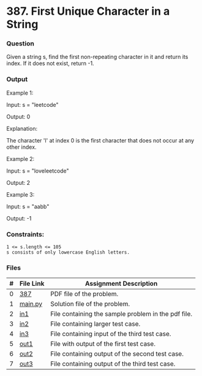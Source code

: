 # 387. First Unique Character in a String
### Question
Given a string s, find the first non-repeating character in it and return its index. If it does not exist, return -1.

### Output
Example 1:

Input: s = "leetcode"

Output: 0

Explanation:

The character 'l' at index 0 is the first character that does not occur at any other index.

Example 2:

Input: s = "loveleetcode"

Output: 2

Example 3:

Input: s = "aabb"

Output: -1

### Constraints:
```
1 <= s.length <= 105
s consists of only lowercase English letters.
```

### Files

|  #  | File Link | Assignment Description |
| :-: | ----------- | ---------------------- |
|  0  | [387](https://github.com/Sudhir0228/4883-Programming_Techniques_Ray/blob/main/Assignments/Leetcode/A05/P387/P387)     | PDF file of the problem.          |
|  1  | [main.py](https://github.com/Sudhir0228/4883-Programming_Techniques_Ray/blob/main/Assignments/Leetcode/A05/P387/main.py)     | Solution file of the problem.          |
|  2  | [in1](https://github.com/Sudhir0228/4883-Programming_Techniques_Ray/blob/main/Assignments/Leetcode/P387/in1)     | File containing the sample problem in the pdf file.          |
|  3  | [in2](https://github.com/Sudhir0228/4883-Programming_Techniques_Ray/blob/main/Assignments/Leetcode/P387/in2)     | File containing larger test case.         |
|  4  | [in3](https://github.com/Sudhir0228/4883-Programming_Techniques_Ray/blob/main/Assignments/Leetcode/P387/in3)     | File containing input of the third test case.         |
|  5  | [out1](https://github.com/Sudhir0228/4883-Programming_Techniques_Ray/blob/main/Assignments/Leetcode/P387/out1)     | File with output of the first test case.         |
|  6  | [out2](https://github.com/Sudhir0228/4883-Programming_Techniques_Ray/blob/main/Assignments/Leetcode/P387/out2)     | File containing output of the second test case.         |
|  7  | [out3](https://github.com/Sudhir0228/4883-Programming_Techniques_Ray/blob/main/Assignments/Leetcode/P387/out3)     | File containing output of the third test case.         |


